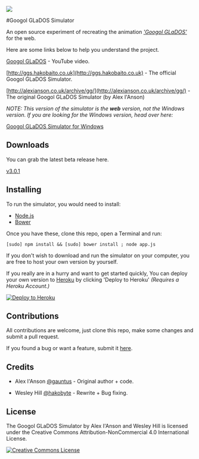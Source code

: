 ![](https://cloud.githubusercontent.com/assets/2040416/3561932/b0586d94-09d8-11e4-919c-3ab821165d4e.png)

#Googol GLaDOS Simulator

An open source experiment of recreating the animation _['Googol GLaDOS'](http://www.youtube.com/watch?v=sDhc4mKtMkU)_ for the web.

Here are some links below to help you understand the project.

[Googol GLaDOS](http://www.youtube.com/watch?v=sDhc4mKtMkU) - YouTube video.


[http://ggs.hakobaito.co.uk](http://ggs.hakobaito.co.uk) - The official Googol GLaDOS Simulator.


[http://alexianson.co.uk/archive/gg/](http://alexianson.co.uk/archive/gg/) - The original Googol GLaDOS Simulator (by Alex I'Anson)

_NOTE: This version of the simulator is the **web** version, not the Windows version. If you are looking for the Windows version, head over here:_

[Googol GLaDOS Simulator for Windows](http://googolglados.tumblr.com/download)

Downloads
-

You can grab the latest beta release here.

[v3.0.1](https://github.com/hako/googol-glados-simulator/releases)


Installing
-
To run the simulator, you would need to install:

+ [Node.js](https://nodejs.org)
+ [Bower](http://bower.io)

Once you have these, clone this repo, open a Terminal and run:

`[sudo] npm install && [sudo] bower install ; node app.js`

If you don't wish to download and run the simulator on your computer, you are free to host your own version by yourself.

If you really are in a hurry and want to get started quickly, You can deploy your own version to [Heroku](https://heroku.com) by clicking 'Deploy to Heroku' _(Requires a Heroku Account.)_

[![Deploy to Heroku](https://www.herokucdn.com/deploy/button.png)](https://heroku.com/deploy)

Contributions
-

All contributions are welcome, just clone this repo, make some changes and submit a pull request.

If you found a bug or want a feature, submit it [here](https://github.com/hako/googol-glados-simulator/issues).

Credits
-

+ Alex I'Anson [@gauntus](https://twitter.com/gauntus) - Original author + code.

+ Wesley Hill [@hakobyte](https://twitter.com/hakobyte) - Rewrite + Bug fixing.

License
-
The Googol GLaDOS Simulator by Alex I'Anson and Wesley Hill is licensed under the Creative Commons Attribution-NonCommercial 4.0 International License.

<a rel="license" href="http://creativecommons.org/licenses/by-nc/3.0/"><img alt="Creative Commons License" style="border-width:0" src="http://i.creativecommons.org/l/by-nc/3.0/80x15.png" /></a>